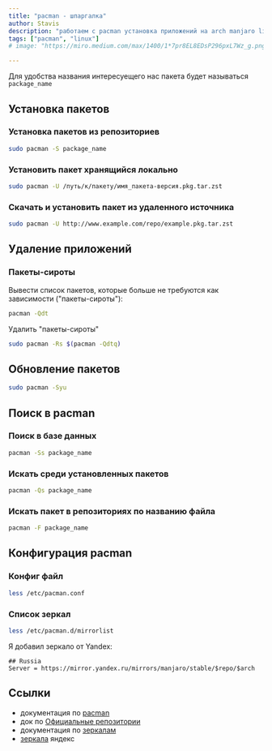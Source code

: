 ```yaml
---
title: "pacman - шпаргалка"
author: Stavis
description: "работаем с pacman установка приложений на arch manjaro linux"
tags: ["pacman", "linux"]
# image: "https://miro.medium.com/max/1400/1*7pr8EL8EDsP296pxL7Wz_g.png"

---
```


Для удобства названия интересуещего нас пакета будет называться `package_name`

## Установка пакетов

### Установка пакетов из репозиториев

```bash
sudo pacman -S package_name
```

### Установить пакет хранящийся локально

```bash
sudo pacman -U /путь/к/пакету/имя_пакета-версия.pkg.tar.zst
```

### Скачать и установить пакет из удаленного источника

```bash
sudo pacman -U http://www.example.com/repo/example.pkg.tar.zst
```


## Удаление приложений

### Пакеты-сироты

Вывести список пакетов, которые больше не требуются как зависимости ("пакеты-сироты"):

```bash
pacman -Qdt
```

Удалить "пакеты-сироты"

```bash
sudo pacman -Rs $(pacman -Qdtq)
```

## Обновление пакетов

```bash
sudo pacman -Syu
```

## Поиск в pacman

### Поиск в базе данных

```bash
pacman -Ss package_name
```

### Искать среди установленных пакетов

```bash
pacman -Qs package_name
```

### Искать пакет в репозиториях по названию файла

```bash
pacman -F package_name
```

## Конфигурация pacman

### Конфиг файл

```bash
less /etc/pacman.conf
```

### Список зеркал

```bash
less /etc/pacman.d/mirrorlist
```

Я добавил зеркало от Yandex:

```config title="/etc/pacman.d/mirrorlist"
## Russia
Server = https://mirror.yandex.ru/mirrors/manjaro/stable/$repo/$arch
```

## Ссылки

- документация по [pacman](https://wiki.archlinux.org/title/Pacman_(%D0%A0%D1%83%D1%81%D1%81%D0%BA%D0%B8%D0%B9))
- док по [Официальные репозитории](https://wiki.archlinux.org/title/Official_repositories_(%D0%A0%D1%83%D1%81%D1%81%D0%BA%D0%B8%D0%B9))
- документация по [зеркалам](https://wiki.archlinux.org/title/Mirrors_(%D0%A0%D1%83%D1%81%D1%81%D0%BA%D0%B8%D0%B9))
- [зеркала](https://mirror.yandex.ru/) яндекс